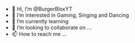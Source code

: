 - 👋 Hi, I’m @BurgerBloxYT
- 👀 I’m interested in Gaming, Singing and Dancing
- 🌱 I’m currently learning 
- 💞️ I’m looking to collaborate on ...
- 📫 How to reach me ...

<!---
BurgerBloxYT/BurgerBloxYT is a ✨ special ✨ repository because its `README.md` (this file) appears on your GitHub profile.
You can click the Preview link to take a look at your changes.
--->
